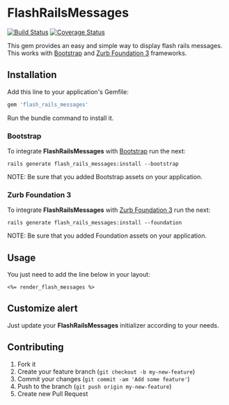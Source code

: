 # FlashRailsMessages

[![Build Status](https://travis-ci.org/alejandrogutierrez/flash_rails_messages.png?branch=master)](https://travis-ci.org/alejandrogutierrez/flash_rails_messages)
[![Coverage Status](https://coveralls.io/repos/alejandrogutierrez/flash_rails_messages/badge.png)](https://coveralls.io/r/alejandrogutierrez/flash_rails_messages)


This gem provides an easy and simple way to display flash rails messages.
This works with [Bootstrap](http://getbootstrap.com/) and [Zurb Foundation 3](http://foundation.zurb.com/) frameworks.


## Installation
Add this line to your application's Gemfile:
```ruby
gem 'flash_rails_messages'
```
Run the bundle command to install it.


### Bootstrap
To integrate **FlashRailsMessages** with [Bootstrap](http://getbootstrap.com/) run the next:
```console
rails generate flash_rails_messages:install --bootstrap
```
NOTE: Be sure that you added Bootstrap assets on your application.


### Zurb Foundation 3
To integrate **FlashRailsMessages** with [Zurb Foundation 3](http://foundation.zurb.com/) run the next:
```console
rails generate flash_rails_messages:install --foundation
```
NOTE: Be sure that you added Foundation assets on your application.


## Usage
You just need to add the line below in your layout:
```erb
<%= render_flash_messages %>
```


## Customize alert
Just update your **FlashRailsMessages** initializer according to your needs.


## Contributing
1. Fork it
2. Create your feature branch (`git checkout -b my-new-feature`)
3. Commit your changes (`git commit -am 'Add some feature'`)
4. Push to the branch (`git push origin my-new-feature`)
5. Create new Pull Request

